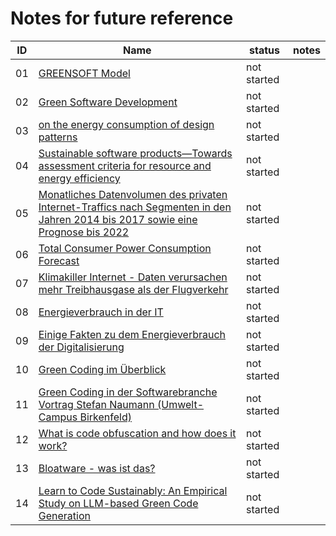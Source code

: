# Notes for future reference

| ID | Name                                                                                                                                                                                                                                         | status      | notes |
|----|----------------------------------------------------------------------------------------------------------------------------------------------------------------------------------------------------------------------------------------------|-------------|-------|
| 01 | [GREENSOFT Model](https://www.sciencedirect.com/science/article/abs/pii/S2210537911000473)                                                                                                                                                   | not started |       |
| 02 | [Green Software Development](https://www.springer.com/gp/book/9783658356260)                                                                                                                                                                 | not started |       |
| 03 | [on the energy consumption of design patterns](https://scispace.com/pdf/on-the-energy-consumption-of-design-patterns-2kpdm2zyyu.pdf)                                                                                                         | not started |       |
| 04 | [Sustainable software products—Towards assessment criteria for resource and energy efficiency](https://www.sciencedirect.com/science/article/pii/S0167739X17314188)                                                                          | not started |       |
| 05 | [Monatliches Datenvolumen des privaten Internet-Traffics nach Segmenten in den Jahren 2014 bis 2017 sowie eine Prognose bis 2022](https://de.statista.com/statistik/daten/studie/152551/umfrage/prognose-zum-internet-traffic-nach-segment/) | not started |       |
| 06 | [Total Consumer Power Consumption Forecast](https://www.researchgate.net/publication/320225452_Total_Consumer_Power_Consumption_Forecast)                                                                                                    | not started |       |
| 07 | [Klimakiller Internet - Daten verursachen mehr Treibhausgase als der Flugverkehr](https://www.vdmnw.de/info-center/nachrichten/detail/klimakiller-internet)                                                                                  | not started |       |
| 08 | [Energieverbrauch in der IT](https://www.hochschule-bochum.de/cit/tag-der-nachhaltigen-datenhaltung/energieverbrauch-in-der-it/)                                                                                                             | not started |       |
| 09 | [Einige Fakten zu dem Energieverbrauch der Digitalisierung](https://www.kocos.com/de/aktuelles/blog/artikel/artikel/2021/10/18/einige-fakten-zu-dem-energieverbrauch-der-digitalisierung)                                                    | not started |       |
| 10 | [Green Coding im Überblick](https://www.ionos.de/digitalguide/websites/web-entwicklung/green-coding/)                                                                                                                                        | not started |       |
| 11 | [Green Coding in der Softwarebranche Vortrag Stefan Naumann (Umwelt-Campus Birkenfeld)](https://www.youtube.com/watch?v=MKhpYHqA3ao)                                                                                                         | not started |       |
| 12 | [What is code obfuscation and how does it work?](https://www.guardsquare.com/what-is-code-obfuscation)                                                                                                                                       | not started |       |
| 13 | [Bloatware - was ist das?](https://www.heise.de/tipps-tricks/Bloatware-was-ist-das-4687968.html)                                                                                                                                             | not started |       |
| 14 | [Learn to Code Sustainably: An Empirical Study on LLM-based Green Code Generation](https://arxiv.org/pdf/2403.03344)                                                                                                                         | not started |       |